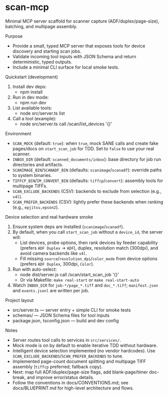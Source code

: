 # scan-mcp

Minimal MCP server scaffold for scanner capture (ADF/duplex/page-size), batching, and multipage assembly.

Purpose
- Provide a small, typed MCP server that exposes tools for device discovery and starting scan jobs.
- Validate incoming tool inputs with JSON Schema and return deterministic, typed outputs.
- Include a minimal CLI surface for local smoke tests.

Quickstart (development)
1. Install dev deps:
   - npm install
2. Run in dev mode:
   - npm run dev
3. List available tools:
   - node src/server.ts list
4. Call a tool (example):
   - node src/server.ts call /scan/list_devices '{}'

Environment
- `SCAN_MOCK` (default: `true`): when `true`, mock SANE calls and create fake pages/docs on `start_scan_job` for TDD. Set to `false` to use your real scanner.
- `INBOX_DIR` (default: `scanned_documents/inbox`): base directory for job run directories and artifacts.
- `SCANIMAGE_BIN`/`SCANADF_BIN` (defaults: `scanimage`/`scanadf`): override paths to system binaries.
- `TIFFCP_BIN`/`IM_CONVERT_BIN` (defaults: `tiffcp`/`convert`): assembly tools for multipage TIFFs.
 - `SCAN_EXCLUDE_BACKENDS` (CSV): backends to exclude from selection (e.g., `v4l`).
 - `SCAN_PREFER_BACKENDS` (CSV): lightly prefer these backends when ranking (e.g., `epjitsu,epson2`).

Device selection and real hardware smoke
1) Ensure system deps are installed (`scanimage`/`scanadf`).
2) By default, when you call `start_scan_job` without a `device_id`, the server will:
   - List devices, probe options, then rank devices by feeder capability (prefers `ADF Duplex` → `ADF`), duplex, resolution match (300dpi), and avoid camera backends like `v4l`.
   - Fill missing `source`/`resolution_dpi`/`color_mode` from device options (prefers `ADF Duplex`, 300dpi, `Color`).
3) Run with auto-select:
   - node dist/server.js call /scan/start_scan_job '{}'
   - Or via Makefile: `make real-start` or `make real-start-auto`
4) Watch `INBOX_DIR` for `job-*/page_*.tiff` and `doc_*.tiff`; `manifest.json` and `events.jsonl` are written per job.

Project layout
- src/server.ts — server entry + simple CLI for smoke tests
- schemas/ — JSON Schema files for tool inputs
- package.json, tsconfig.json — build and dev config

Notes
- Server routes tool calls to services in `src/services/`.
- Mock mode is on by default to enable iterative TDD without hardware.
- Intelligent device selection implemented (no vendor hardcodes). Use `SCAN_EXCLUDE_BACKENDS`/`SCAN_PREFER_BACKENDS` to tune.
- Implemented page-count document splitting and multipage TIFF assembly (`tiffcp` preferred; fallback copy).
- Next: map full ADF/duplex/page-size flags, add blank-page/timer doc-break, and improve error/status details.
- Follow the conventions in docs/CONVENTIONS.md; see docs/BLUEPRINT.md for high-level architecture and flows.
